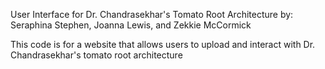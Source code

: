 User Interface for Dr. Chandrasekhar's Tomato Root Architecture
by: Seraphina Stephen, Joanna Lewis, and Zekkie McCormick

This code is for a website that allows users to upload and interact with
Dr. Chandrasekhar's tomato root architecture 
